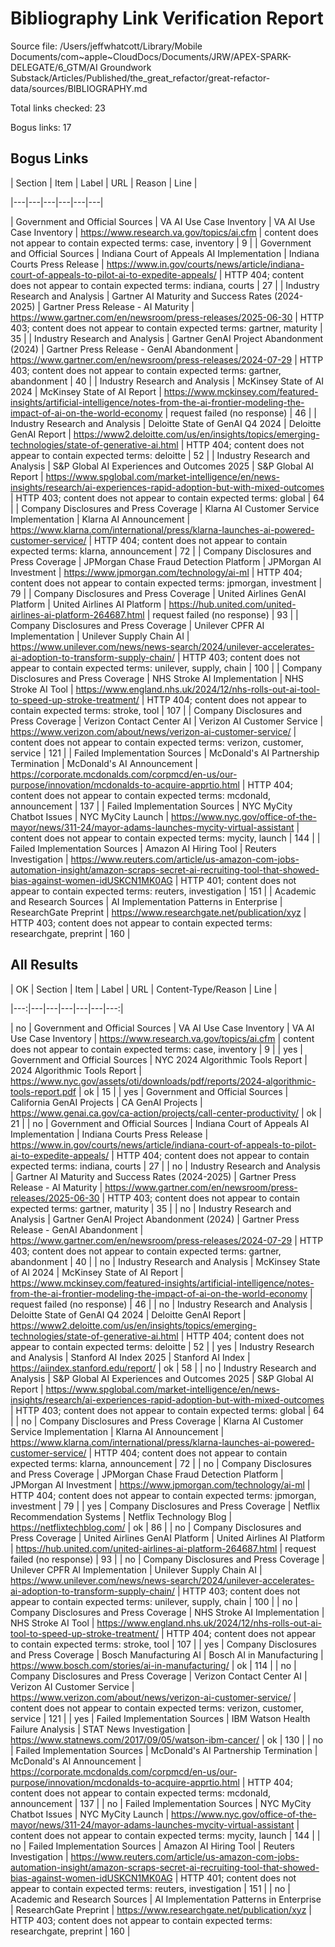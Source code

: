 # Bibliography Link Verification Report

Source file: /Users/jeffwhatcott/Library/Mobile Documents/com~apple~CloudDocs/Documents/JRW/APEX-SPARK-DELEGATE/6_GTM/AI Groundwork Substack/Articles/Published/the_great_refactor/great-refactor-data/sources/BIBLIOGRAPHY.md

Total links checked: 23

Bogus links: 17


## Bogus Links

| Section | Item | Label | URL | Reason | Line |

|---|---|---|---|---|---|

| Government and Official Sources | VA AI Use Case Inventory | VA AI Use Case Inventory | https://www.research.va.gov/topics/ai.cfm | content does not appear to contain expected terms: case, inventory | 9 |
| Government and Official Sources | Indiana Court of Appeals AI Implementation | Indiana Courts Press Release | https://www.in.gov/courts/news/article/indiana-court-of-appeals-to-pilot-ai-to-expedite-appeals/ | HTTP 404; content does not appear to contain expected terms: indiana, courts | 27 |
| Industry Research and Analysis | Gartner AI Maturity and Success Rates (2024-2025) | Gartner Press Release - AI Maturity | https://www.gartner.com/en/newsroom/press-releases/2025-06-30 | HTTP 403; content does not appear to contain expected terms: gartner, maturity | 35 |
| Industry Research and Analysis | Gartner GenAI Project Abandonment (2024) | Gartner Press Release - GenAI Abandonment | https://www.gartner.com/en/newsroom/press-releases/2024-07-29 | HTTP 403; content does not appear to contain expected terms: gartner, abandonment | 40 |
| Industry Research and Analysis | McKinsey State of AI 2024 | McKinsey State of AI Report | https://www.mckinsey.com/featured-insights/artificial-intelligence/notes-from-the-ai-frontier-modeling-the-impact-of-ai-on-the-world-economy | request failed (no response) | 46 |
| Industry Research and Analysis | Deloitte State of GenAI Q4 2024 | Deloitte GenAI Report | https://www2.deloitte.com/us/en/insights/topics/emerging-technologies/state-of-generative-ai.html | HTTP 404; content does not appear to contain expected terms: deloitte | 52 |
| Industry Research and Analysis | S&P Global AI Experiences and Outcomes 2025 | S&P Global AI Report | https://www.spglobal.com/market-intelligence/en/news-insights/research/ai-experiences-rapid-adoption-but-with-mixed-outcomes | HTTP 403; content does not appear to contain expected terms: global | 64 |
| Company Disclosures and Press Coverage | Klarna AI Customer Service Implementation | Klarna AI Announcement | https://www.klarna.com/international/press/klarna-launches-ai-powered-customer-service/ | HTTP 404; content does not appear to contain expected terms: klarna, announcement | 72 |
| Company Disclosures and Press Coverage | JPMorgan Chase Fraud Detection Platform | JPMorgan AI Investment | https://www.jpmorgan.com/technology/ai-ml | HTTP 404; content does not appear to contain expected terms: jpmorgan, investment | 79 |
| Company Disclosures and Press Coverage | United Airlines GenAI Platform | United Airlines AI Platform | https://hub.united.com/united-airlines-ai-platform-264687.html | request failed (no response) | 93 |
| Company Disclosures and Press Coverage | Unilever CPFR AI Implementation | Unilever Supply Chain AI | https://www.unilever.com/news/news-search/2024/unilever-accelerates-ai-adoption-to-transform-supply-chain/ | HTTP 403; content does not appear to contain expected terms: unilever, supply, chain | 100 |
| Company Disclosures and Press Coverage | NHS Stroke AI Implementation | NHS Stroke AI Tool | https://www.england.nhs.uk/2024/12/nhs-rolls-out-ai-tool-to-speed-up-stroke-treatment/ | HTTP 404; content does not appear to contain expected terms: stroke, tool | 107 |
| Company Disclosures and Press Coverage | Verizon Contact Center AI | Verizon AI Customer Service | https://www.verizon.com/about/news/verizon-ai-customer-service/ | content does not appear to contain expected terms: verizon, customer, service | 121 |
| Failed Implementation Sources | McDonald's AI Partnership Termination | McDonald's AI Announcement | https://corporate.mcdonalds.com/corpmcd/en-us/our-purpose/innovation/mcdonalds-to-acquire-apprtio.html | HTTP 404; content does not appear to contain expected terms: mcdonald, announcement | 137 |
| Failed Implementation Sources | NYC MyCity Chatbot Issues | NYC MyCity Launch | https://www.nyc.gov/office-of-the-mayor/news/311-24/mayor-adams-launches-mycity-virtual-assistant | content does not appear to contain expected terms: mycity, launch | 144 |
| Failed Implementation Sources | Amazon AI Hiring Tool | Reuters Investigation | https://www.reuters.com/article/us-amazon-com-jobs-automation-insight/amazon-scraps-secret-ai-recruiting-tool-that-showed-bias-against-women-idUSKCN1MK0AG | HTTP 401; content does not appear to contain expected terms: reuters, investigation | 151 |
| Academic and Research Sources | AI Implementation Patterns in Enterprise | ResearchGate Preprint | https://www.researchgate.net/publication/xyz | HTTP 403; content does not appear to contain expected terms: researchgate, preprint | 160 |

## All Results

| OK | Section | Item | Label | URL | Content-Type/Reason | Line |

|---:|---|---|---|---|---|---:|

| no | Government and Official Sources | VA AI Use Case Inventory | VA AI Use Case Inventory | https://www.research.va.gov/topics/ai.cfm | content does not appear to contain expected terms: case, inventory | 9 |
| yes | Government and Official Sources | NYC 2024 Algorithmic Tools Report | 2024 Algorithmic Tools Report | https://www.nyc.gov/assets/oti/downloads/pdf/reports/2024-algorithmic-tools-report.pdf | ok | 15 |
| yes | Government and Official Sources | California GenAI Projects | CA GenAI Projects | https://www.genai.ca.gov/ca-action/projects/call-center-productivity/ | ok | 21 |
| no | Government and Official Sources | Indiana Court of Appeals AI Implementation | Indiana Courts Press Release | https://www.in.gov/courts/news/article/indiana-court-of-appeals-to-pilot-ai-to-expedite-appeals/ | HTTP 404; content does not appear to contain expected terms: indiana, courts | 27 |
| no | Industry Research and Analysis | Gartner AI Maturity and Success Rates (2024-2025) | Gartner Press Release - AI Maturity | https://www.gartner.com/en/newsroom/press-releases/2025-06-30 | HTTP 403; content does not appear to contain expected terms: gartner, maturity | 35 |
| no | Industry Research and Analysis | Gartner GenAI Project Abandonment (2024) | Gartner Press Release - GenAI Abandonment | https://www.gartner.com/en/newsroom/press-releases/2024-07-29 | HTTP 403; content does not appear to contain expected terms: gartner, abandonment | 40 |
| no | Industry Research and Analysis | McKinsey State of AI 2024 | McKinsey State of AI Report | https://www.mckinsey.com/featured-insights/artificial-intelligence/notes-from-the-ai-frontier-modeling-the-impact-of-ai-on-the-world-economy | request failed (no response) | 46 |
| no | Industry Research and Analysis | Deloitte State of GenAI Q4 2024 | Deloitte GenAI Report | https://www2.deloitte.com/us/en/insights/topics/emerging-technologies/state-of-generative-ai.html | HTTP 404; content does not appear to contain expected terms: deloitte | 52 |
| yes | Industry Research and Analysis | Stanford AI Index 2025 | Stanford AI Index | https://aiindex.stanford.edu/report/ | ok | 58 |
| no | Industry Research and Analysis | S&P Global AI Experiences and Outcomes 2025 | S&P Global AI Report | https://www.spglobal.com/market-intelligence/en/news-insights/research/ai-experiences-rapid-adoption-but-with-mixed-outcomes | HTTP 403; content does not appear to contain expected terms: global | 64 |
| no | Company Disclosures and Press Coverage | Klarna AI Customer Service Implementation | Klarna AI Announcement | https://www.klarna.com/international/press/klarna-launches-ai-powered-customer-service/ | HTTP 404; content does not appear to contain expected terms: klarna, announcement | 72 |
| no | Company Disclosures and Press Coverage | JPMorgan Chase Fraud Detection Platform | JPMorgan AI Investment | https://www.jpmorgan.com/technology/ai-ml | HTTP 404; content does not appear to contain expected terms: jpmorgan, investment | 79 |
| yes | Company Disclosures and Press Coverage | Netflix Recommendation Systems | Netflix Technology Blog | https://netflixtechblog.com/ | ok | 86 |
| no | Company Disclosures and Press Coverage | United Airlines GenAI Platform | United Airlines AI Platform | https://hub.united.com/united-airlines-ai-platform-264687.html | request failed (no response) | 93 |
| no | Company Disclosures and Press Coverage | Unilever CPFR AI Implementation | Unilever Supply Chain AI | https://www.unilever.com/news/news-search/2024/unilever-accelerates-ai-adoption-to-transform-supply-chain/ | HTTP 403; content does not appear to contain expected terms: unilever, supply, chain | 100 |
| no | Company Disclosures and Press Coverage | NHS Stroke AI Implementation | NHS Stroke AI Tool | https://www.england.nhs.uk/2024/12/nhs-rolls-out-ai-tool-to-speed-up-stroke-treatment/ | HTTP 404; content does not appear to contain expected terms: stroke, tool | 107 |
| yes | Company Disclosures and Press Coverage | Bosch Manufacturing AI | Bosch AI in Manufacturing | https://www.bosch.com/stories/ai-in-manufacturing/ | ok | 114 |
| no | Company Disclosures and Press Coverage | Verizon Contact Center AI | Verizon AI Customer Service | https://www.verizon.com/about/news/verizon-ai-customer-service/ | content does not appear to contain expected terms: verizon, customer, service | 121 |
| yes | Failed Implementation Sources | IBM Watson Health Failure Analysis | STAT News Investigation | https://www.statnews.com/2017/09/05/watson-ibm-cancer/ | ok | 130 |
| no | Failed Implementation Sources | McDonald's AI Partnership Termination | McDonald's AI Announcement | https://corporate.mcdonalds.com/corpmcd/en-us/our-purpose/innovation/mcdonalds-to-acquire-apprtio.html | HTTP 404; content does not appear to contain expected terms: mcdonald, announcement | 137 |
| no | Failed Implementation Sources | NYC MyCity Chatbot Issues | NYC MyCity Launch | https://www.nyc.gov/office-of-the-mayor/news/311-24/mayor-adams-launches-mycity-virtual-assistant | content does not appear to contain expected terms: mycity, launch | 144 |
| no | Failed Implementation Sources | Amazon AI Hiring Tool | Reuters Investigation | https://www.reuters.com/article/us-amazon-com-jobs-automation-insight/amazon-scraps-secret-ai-recruiting-tool-that-showed-bias-against-women-idUSKCN1MK0AG | HTTP 401; content does not appear to contain expected terms: reuters, investigation | 151 |
| no | Academic and Research Sources | AI Implementation Patterns in Enterprise | ResearchGate Preprint | https://www.researchgate.net/publication/xyz | HTTP 403; content does not appear to contain expected terms: researchgate, preprint | 160 |
